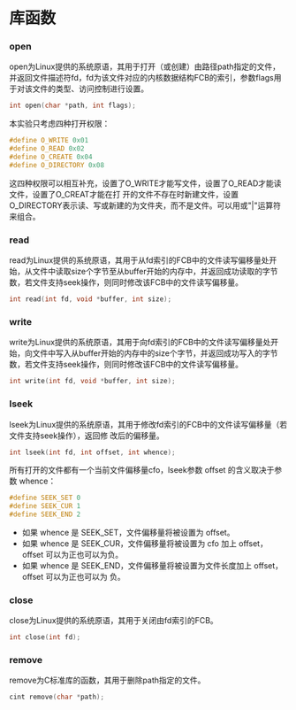 # 库函数

### open

open为Linux提供的系统原语，其用于打开（或创建）由路径path指定的文件，并返回文件描述符fd，fd为该文件对应的内核数据结构FCB的索引，参数flags用于对该文件的类型、访问控制进行设置。

```c
int open(char *path, int flags);
```

本实验只考虑四种打开权限：

```c
#define O_WRITE 0x01
#define O_READ 0x02
#define O_CREATE 0x04
#define O_DIRECTORY 0x08
```

这四种权限可以相互补充，设置了O\_WRITE才能写文件，设置了O\_READ才能读文件，设置了O\_CREAT才能在打 开的文件不存在时新建文件，设置O\_DIRECTORY表示读、写或新建的为文件夹，而不是文件。可以用或"|"运算符来组合。

### read

read为Linux提供的系统原语，其用于从fd索引的FCB中的文件读写偏移量处开始，从文件中读取size个字节至从buffer开始的内存中，并返回成功读取的字节数，若文件支持seek操作，则同时修改该FCB中的文件读写偏移量。

```c
int read(int fd, void *buffer, int size);
```

### write

write为Linux提供的系统原语，其用于向fd索引的FCB中的文件读写偏移量处开始，向文件中写入从buffer开始的内存中的size个字节，并返回成功写入的字节数，若文件支持seek操作，则同时修改该FCB中的文件读写偏移量。

```c
int write(int fd, void *buffer, int size);
```

### lseek

lseek为Linux提供的系统原语，其用于修改fd索引的FCB中的文件读写偏移量（若文件支持seek操作），返回修 改后的偏移量。

```c
int lseek(int fd, int offset, int whence);
```

所有打开的文件都有一个当前文件偏移量cfo，lseek参数 offset 的含义取决于参数 whence：

```c
#define SEEK_SET 0
#define SEEK_CUR 1
#define SEEK_END 2
```

* 如果 whence 是 SEEK\_SET，文件偏移量将被设置为 offset。&#x20;
* 如果 whence 是 SEEK\_CUR，文件偏移量将被设置为 cfo 加上 offset，offset 可以为正也可以为负。
* 如果 whence 是 SEEK\_END，文件偏移量将被设置为文件长度加上 offset，offset 可以为正也可以为 负。

### close

close为Linux提供的系统原语，其用于关闭由fd索引的FCB。

```c
int close(int fd);
```

### remove

remove为C标准库的函数，其用于删除path指定的文件。

```c
cint remove(char *path);
```





